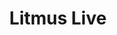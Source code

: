 ---
layout: default
title: Litmus Live
services: [ "Code of Conduct" ]
site: https://litmus.com/conference/san-francisco
city: San Francisco, CA
from: 2018-11-09
to: 2018-11-10
---